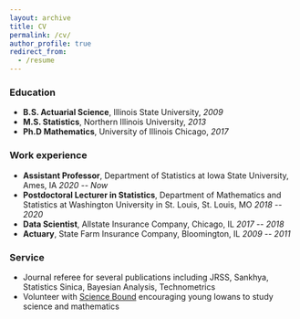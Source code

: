 ```yaml
---
layout: archive
title: CV
permalink: /cv/
author_profile: true
redirect_from:
  - /resume
---
```


### Education

* **B.S. Actuarial Science**, Illinois State University, *2009*
* **M.S. Statistics**, Northern Illinois University, *2013*
* **Ph.D Mathematics**, University of Illinois Chicago, *2017*

### Work experience

* **Assistant Professor**, Department of Statistics at Iowa State University, Ames, IA *2020 -- Now*
* **Postdoctoral Lecturer in Statistics**, Department of Mathematics and Statistics at Washington University in St. Louis, St. Louis, MO *2018 -- 2020*
* **Data Scientist**, Allstate Insurance Company, Chicago, IL *2017 -- 2018*
* **Actuary**, State Farm Insurance Company, Bloomington, IL *2009 -- 2011*
    
### Service

* Journal referee for several publications including JRSS, Sankhya, Statistics Sinica, Bayesian Analysis, Technometrics
* Volunteer with [Science Bound](https://www.sciencebound.iastate.edu/) encouraging young Iowans to study science and mathematics
